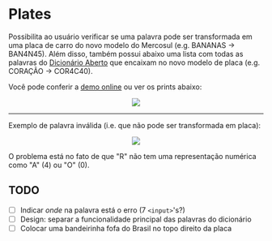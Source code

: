 # Plates

Possibilita ao usuário verificar se uma palavra pode ser transformada em uma placa de carro do novo modelo do Mercosul (e.g. BANANAS -> BAN4N45). Além disso, também possui abaixo uma lista com todas as palavras do [Dicionário Aberto](http://dicionario-aberto.net) que encaixam no novo modelo de placa (e.g. CORAÇÃO -> COR4C40).

Você pode conferir a [demo online](https://matheusavellar.github.io/plates/index) ou ver os prints abaixo:

<p align="center">
  <img src="https://i.imgur.com/4OjcQ7o.png">
</p>

---

Exemplo de palavra inválida (i.e. que não pode ser transformada em placa):

<p align="center">
  <img src="https://i.imgur.com/2gbCFbb.png">
</p>

O problema está no fato de que "R" não tem uma representação numérica como "A" (4) ou "O" (0).


## TODO

- [ ] Indicar *onde* na palavra está o erro (7 `<input>`'s?)
- [ ] Design: separar a funcionalidade principal das palavras do dicionário
- [ ] Colocar uma bandeirinha fofa do Brasil no topo direito da placa
